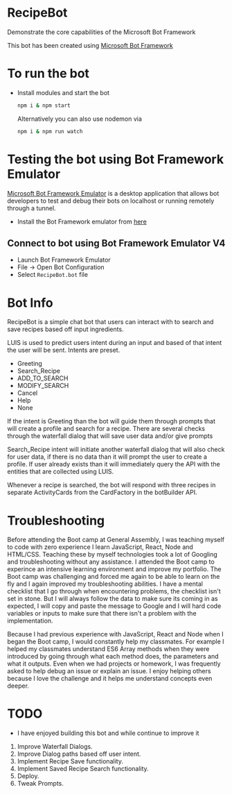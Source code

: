 # RecipeBot
Demonstrate the core capabilities of the Microsoft Bot Framework

This bot has been created using [Microsoft Bot Framework][10]

# To run the bot
- Install modules and start the bot
    ```bash
    npm i & npm start
    ```
    Alternatively you can also use nodemon via
    ```bash
    npm i & npm run watch
    ```

# Testing the bot using Bot Framework Emulator
[Microsoft Bot Framework Emulator][2] is a desktop application that allows bot developers to test and debug their bots on localhost or running remotely through a tunnel.

- Install the Bot Framework emulator from [here][3]

## Connect to bot using Bot Framework Emulator **V4**
- Launch Bot Framework Emulator
- File -> Open Bot Configuration
- Select `RecipeBot.bot` file

# Bot Info
RecipeBot is a simple chat bot that users can interact with to search and save recipes based off input ingredients. 

LUIS is used to predict users intent during an input and based of that intent the user will be sent. 
Intents are preset.
* Greeting
* Search_Recipe
* ADD_TO_SEARCH
* MODIFY_SEARCH
* Cancel
* Help
* None

If the intent is Greeting than the bot will guide them through prompts that will create a profile and search for a recipe. There are several checks through the waterfall dialog that will save user data and/or give prompts

Search_Recipe intent will initiate another waterfall dialog that will also check for user data, if there is no data than it will prompt the user to create a profile. If user already exists than it will immediately query the API with the entities that are collected using LUIS.

Whenever a recipe is searched, the bot will respond with three recipes in separate ActivityCards from the CardFactory in the botBuilder API. 

# Troubleshooting

Before attending the Boot camp at General Assembly, I was teaching myself to code with zero experience I learn JavaScript, React, Node and HTML/CSS. Teaching these by myself technologies took a lot of Googling and troubleshooting without any assistance. I attended the Boot camp to experince an intensive learning environment and improve my portfolio. The Boot camp was challenging and forced me again to be able to learn on the fly and I again improved my troubleshooting abilities. I have a mental checklist that I go through when encountering problems, the checklist isn't set in stone. But I will always follow the data to make sure its coming in as expected, I will copy and paste the message to Google and I will hard code variables or inputs to make sure that there isn't a problem with the implementation. 

Because I had previous experience with JavaScript, React and Node when I began the Boot camp, I would constantly help my classmates. For example I helped my classmates understand ES6 Array methods when they were introduced by going through what each method does, the parameters and what it outputs. Even when we had projects or homework, I was frequently asked to help debug an issue or explain an issue. I enjoy helping others because I love the challenge and it helps me understand concepts even deeper.

# TODO 
* I have enjoyed building this bot and while continue to improve it
1) Improve Waterfall Dialogs.
2) Improve Dialog paths based off user intent.
3) Implement Recipe Save functionality.
4) Implement Saved Recipe Search functionality.
5) Deploy.
6) Tweak Prompts.

[1]: https://www.npmjs.com/package/restify
[2]: https://github.com/microsoft/botframework-emulator
[3]: https://aka.ms/botframework-emulator
[10]: https://dev.botframework.com